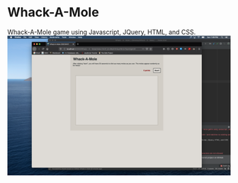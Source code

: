 # Whack-A-Mole
Whack-A-Mole game using Javascript, JQuery, HTML, and CSS.
![](img/Whack-A-Mole%201.png)
